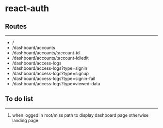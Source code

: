 # react-auth

## Routes
---
  * /
  * /dashboard/accounts
  * /dashboard/accounts/:account-id
  * /dashboard/accounts/:account-id/edit
  * /dashboard/access-logs
  * /dashboard/access-logs?type=signin
  * /dashboard/access-logs?type=signup
  * /dashboard/access-logs?type=signin-fail
  * /dashboard/access-logs?type=viewed-data

## To do list
---
  1. when logged in root/miss path to display dashboard page otherwise landing page
